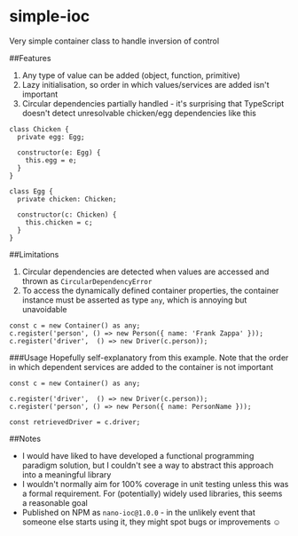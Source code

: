 # simple-ioc
Very simple container class to handle inversion of control

##Features
1. Any type of value can be added (object, function, primitive)
2. Lazy initialisation, so order in which values/services are added isn't important
3. Circular dependencies partially handled - it's surprising that TypeScript doesn't detect unresolvable chicken/egg dependencies like this
```
class Chicken {
  private egg: Egg;

  constructor(e: Egg) {
    this.egg = e;
  }
}

class Egg {
  private chicken: Chicken;

  constructor(c: Chicken) {
    this.chicken = c;
  }
}
```

##Limitations
1. Circular dependencies are detected when values are accessed and thrown as `CircularDependencyError` 
2. To access the dynamically defined container properties, the container instance must be asserted as type `any`, which is annoying but unavoidable
```
const c = new Container() as any;
c.register('person', () => new Person({ name: 'Frank Zappa' }));
c.register('driver',  () => new Driver(c.person));
```
###Usage
Hopefully self-explanatory from this example. Note that the order in which dependent services are added to the container is not important
```
const c = new Container() as any;

c.register('driver',  () => new Driver(c.person));
c.register('person', () => new Person({ name: PersonName }));

const retrievedDriver = c.driver;
```

##Notes
* I would have liked to have developed a functional programming paradigm solution, but I couldn't see a way to abstract this approach into a meaningful library
* I wouldn't normally aim for 100% coverage in unit testing unless this was a formal requirement. For (potentially) widely used libraries, this seems a reasonable goal
* Published on NPM as `nano-ioc@1.0.0` - in the unlikely event that someone else starts using it, they might spot bugs or improvements :relaxed: 
